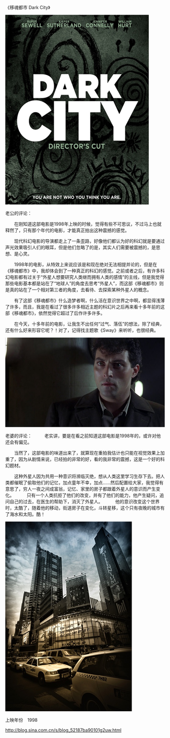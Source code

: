 《移魂都市 Dark City》

			
![](./img/001vda4xty6GCPfVKgvff&690.jpg)

老公的评论：
 

　　在刚知道这部电影是1998年上映的时候，觉得有些不可思议，不过马上也就释然了，只有那个年代的电影，才能真正拍出这种震撼的感觉。
 

　　现代科幻电影的导演都走上了一条歪路，好像他们都认为好的科幻就是要通过声光效果吸引人们的眼耳，但是他们忽略了的是，其实人们需要被震撼的，是思想、是心灵。
 

　　1998年的电影，从特效上来说应该是和现在绝对无法相提并论的，但是在《移魂都市》中，我却体会到了一种真正的科幻的感觉。之前或者之后，有许多科幻电影都有过关于“外星人想要研究人类继而拥有人类的感情”的主线，但是我觉得那些电影基本都是站在了“地球人”的角度去思考“外星人”，而这部《移魂都市》则是真的站在了一个相对第三者的角度，去看待、去探索某种外星人的概念。
 

　　有了这部《移魂都市》什么造梦者啊，什么活在意识世界之中啊，都显得浅薄了许多，而且，我是在看过了很多许多相近主题的科幻片之后再来看十多年前的这部《移魂都市》，依然觉得它超过了后作许多许多。
 

　　在今天，十多年前的电影，让我生不出任何“过气、落伍”的想法，除了经典，还有什么好来形容它呢？！对了，记得找主题歌《Sway》来听听，也很经典。

![](./img/001vda4xty6GCPhLYJh9f&690.jpg)

老婆的评论：
 
　　老实讲，要是在看之前知道这部电影是1998年的，或许对他还会有偏见。
 

　　当然了，这部电影的味道出来了，就算现在重拍我估计也只能在视觉效果上加重了，因为从剧情来说，已经拍的非常的好，看的我非常的震撼，这是一个好的科幻题材。
 

　　这种外星人因为共用一种意识将濒临灭绝，想从人类这里学习生存下去。把人类都催眠了偷取他们的记忆，加点童年不幸，加点……然后配置给大家，我觉得有意思了，穷人一夜之间成富翁，记忆、家里的房子都跟着外星人的意识而产生变化。
 
　　只有一个人类抗拒了他们的改变，并有了他们的能力，他产生疑问，追问自己的过去，在医生的帮助下，消灭了外星人。
 
　　他的意识改变这个世界时，太酷了，随着他的移动，街道房子在变化，斗转星移，这个只有夜晚的城市有了海水和太阳。酷！

![](./img/001vda4xty6GCPjt7F678&690.jpg)

上映年份　1998							
		
http://blog.sina.com.cn/s/blog_52187ba90101g2uw.html
